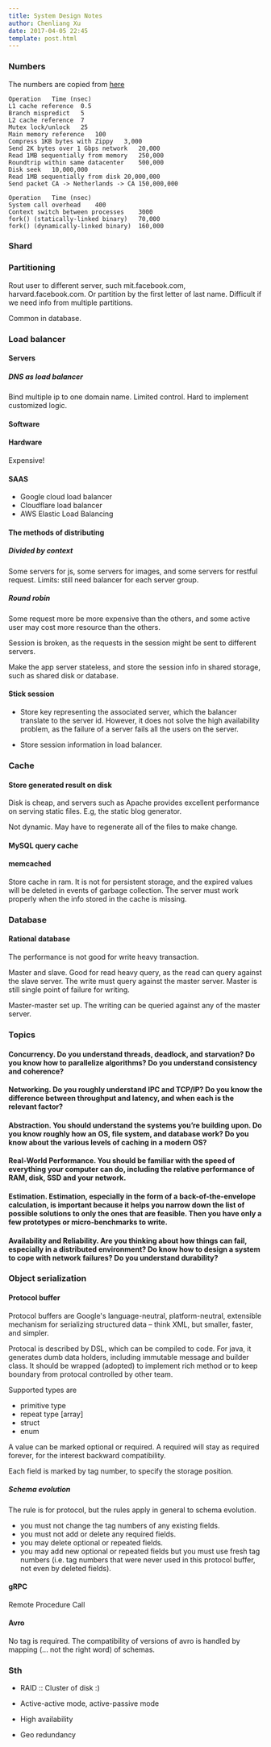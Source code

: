 ```yaml
---
title: System Design Notes
author: Chenliang Xu
date: 2017-04-05 22:45
template: post.html
---
```

### Numbers
The numbers are copied from [here](https://everythingisdata.wordpress.com/2009/10/17/numbers-everyone-should-know/)

```
Operation	Time (nsec)
L1 cache reference	0.5
Branch mispredict	5
L2 cache reference	7
Mutex lock/unlock	25
Main memory reference	100
Compress 1KB bytes with Zippy	3,000
Send 2K bytes over 1 Gbps network	20,000
Read 1MB sequentially from memory	250,000
Roundtrip within same datacenter	500,000
Disk seek	10,000,000
Read 1MB sequentially from disk	20,000,000
Send packet CA -> Netherlands -> CA	150,000,000
```

```
Operation	Time (nsec)
System call overhead	400
Context switch between processes	3000
fork() (statically-linked binary)	70,000
fork() (dynamically-linked binary)	160,000
```

### Shard

### Partitioning

Rout user to different server, such mit.facebook.com,
harvard.facebook.com. Or partition by the first letter of last
name. Difficult if we need info from multiple partitions.

Common in database.

### Load balancer

#### Servers

##### DNS as load balancer

Bind multiple ip to one domain name. Limited control. Hard to
implement customized logic.

#### Software

#### Hardware

Expensive!

#### SAAS

- Google cloud load balancer
- Cloudflare load balancer
- AWS Elastic Load Balancing

#### The methods of distributing

##### Divided by context

Some servers for js, some servers for images, and some servers for
restful request. Limits: still need balancer for each server group.

##### Round robin

Some request more be more expensive than the others, and some active
user may cost more resource than the others.

Session is broken, as the requests in the session might be sent to
different servers.

Make the app server stateless, and store the session info in shared
storage, such as shared disk or database.

#### Stick session

- Store key representing the associated server, which the balancer
  translate to the server id. However, it does not solve the high
  availability problem, as the failure of a server fails all the users
  on the server.

- Store session information in load balancer.

### Cache

#### Store generated result on disk

Disk is cheap, and servers such as Apache provides excellent
performance on serving static files. E.g, the static blog generator.

Not dynamic. May have to regenerate all of the files to make change.

#### MySQL query cache

#### memcached

Store cache in ram. It is not for persistent storage, and the expired
values will be deleted in events of garbage collection. The server
must work properly when the info stored in the cache is missing.

### Database

#### Rational database

The performance is not good for write heavy transaction.

Master and slave. Good for read heavy query, as the read can query
against the slave server. The write must query against the master
server. Master is still single point of failure for writing.

Master-master set up. The writing can be queried against any of the
master server.

### Topics

#### Concurrency. Do you understand threads, deadlock, and starvation? Do you know how to parallelize algorithms? Do you understand consistency and coherence?


#### Networking. Do you roughly understand IPC and TCP/IP? Do you know the difference between throughput and latency, and when each is the relevant factor?

#### Abstraction. You should understand the systems you’re building upon. Do you know roughly how an OS, file system, and database work? Do you know about the various levels of caching in a modern OS?

#### Real-World Performance. You should be familiar with the speed of everything your computer can do, including the relative performance of RAM, disk, SSD and your network.

#### Estimation. Estimation, especially in the form of a back-of-the-envelope calculation, is important because it helps you narrow down the list of possible solutions to only the ones that are feasible. Then you have only a few prototypes or micro-benchmarks to write.

#### Availability and Reliability. Are you thinking about how things can fail, especially in a distributed environment? Do know how to design a system to cope with network failures? Do you understand durability?

### Object serialization

#### Protocol buffer

Protocol buffers are Google's language-neutral, platform-neutral,
extensible mechanism for serializing structured data – think XML, but
smaller, faster, and simpler.

Protocal is described by DSL, which can be compiled to code. For java,
it generates dumb data holders, including immutable message and
builder class. It should be wrapped (adopted) to implement rich method
or to keep boundary from protocal controlled by other team.


Supported types are

 - primitive type
 - repeat type [array]
 - struct
 - enum

A value can be marked optional or required. A required will stay as
required forever, for the interest backward compatibility.

Each field is marked by tag number, to specify the storage position.

##### Schema evolution

The rule is for protocol, but the rules apply in general to schema
evolution.

- you must not change the tag numbers of any existing fields.
- you must not add or delete any required fields.
- you may delete optional or repeated fields.
- you may add new optional or repeated fields but you must use fresh
  tag numbers (i.e. tag numbers that were never used in this protocol
  buffer, not even by deleted fields).

#### gRPC

Remote Procedure Call

#### Avro


No tag is required. The compatibility of versions of avro is handled
by mapping (... not the right word) of schemas.

### Sth

 - RAID :: Cluster of disk :)

 - Active-active mode, active-passive mode

 - High availability

 - Geo redundancy

